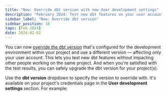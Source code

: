 ```yaml
---
title: "New: Override dbt version with new User development settings"
description: "February 2024: Test new dbt features on your user account before safely upgrading the dbt version in your development environment."
sidebar_label: "New: Override dbt version"
sidebar_position: 10
tags: [Feb-2024]
date: 2024-02-02
---
```


You can now [override the dbt version](/docs/dbt-versions/upgrade-dbt-version-in-cloud#override-dbt-version) that's configured for the development environment within your project and use a different version &mdash; affecting only your user account. This lets you test new dbt features without impacting other people working on the same project. And when you're satisfied with the test results, you can safely upgrade the dbt version for your project(s).  

Use the **dbt version** dropdown to specify the version to override with. It's available on your project's credentials page in the **User development settings** section. For example:

<Lightbox src="/img/docs/dbt-cloud/cloud-configuring-dbt-cloud/choosing-dbt-version/example-override-version.png" title="Example of overriding the dbt version on your user account"/>

